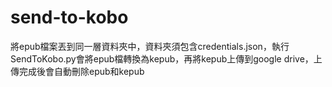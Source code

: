 # send-to-kobo
將epub檔案丟到同一層資料夾中，資料夾須包含credentials.json，執行SendToKobo.py會將epub檔轉換為kepub，再將kepub上傳到google drive，上傳完成後會自動刪除epub和kepub